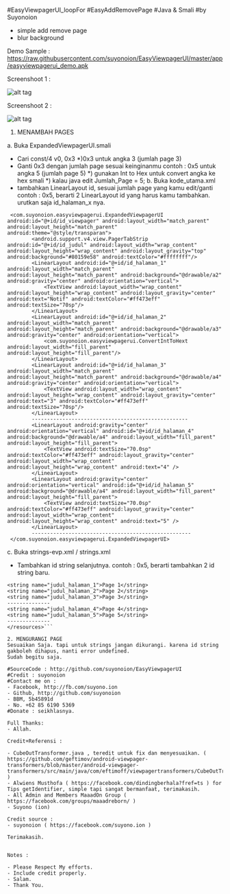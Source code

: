 #EasyViewpagerUI_loopFor
#EasyAddRemovePage
#Java & Smali
#by Suyonoion

- simple add remove page
- blur background

Demo Sample : https://raw.githubusercontent.com/suyonoion/EasyViewpagerUI/master/app/easyviewpagerui_demo.apk

Screenshoot 1 :

![alt tag](https://raw.githubusercontent.com/suyonoion/EasyViewpagerUI/master/app/ss/Screenshot_20151229-070438.png)

Screenshoot 2 :

![alt tag](https://raw.githubusercontent.com/suyonoion/EasyViewpagerUI/master/app/ss/Screenshot_20151229-070445.png)


1. MENAMBAH PAGES

a. Buka ExpandedViewpagerUI.smali
 - Cari const/4 v0, 0x3
	*)0x3 untuk angka 3 (jumlah page 3)
 - Ganti 0x3 dengan jumlah page sesuai keinginanmu
	contoh : 0x5 untuk angka 5 (jumlah page 5)
	*) gunakan Int to Hex untuk convert angka ke hex smali
	*) kalau java edit Jumlah_Page = 5;
b. Buka kode_utama.xml
 - tambahkan LinearLayout id, sesuai jumlah page yang kamu edit/ganti
 contoh : 0x5, berarti 2 LinearLayout id yang harus kamu tambahkan.
 urutkan saja id_halaman_x nya.
```
 <com.suyonoion.easyviewpagerui.ExpandedViewpagerUI android:id="@+id/id_viewpager" android:layout_width="match_parent" android:layout_height="match_parent" android:theme="@style/transparan">
		<android.support.v4.view.PagerTabStrip android:id="@+id/id_judul" android:layout_width="wrap_content" android:layout_height="wrap_content" android:layout_gravity="top" android:background="#80159e58" android:textColor="#ffffffff"/>
		<LinearLayout android:id="@+id/id_halaman_1" android:layout_width="match_parent" android:layout_height="match_parent" android:background="@drawable/a2" android:gravity="center" android:orientation="vertical">
			<TextView android:layout_width="wrap_content" android:layout_height="wrap_content" android:layout_gravity="center" android:text="Notif" android:textColor="#ff473eff" android:textSize="70sp"/>
		</LinearLayout>
		<LinearLayout android:id="@+id/id_halaman_2" android:layout_width="match_parent" android:layout_height="match_parent" android:background="@drawable/a3" android:gravity="center" android:orientation="vertical">
			<com.suyonoion.easyviewpagerui.ConvertIntToHext android:layout_width="fill_parent" android:layout_height="fill_parent"/>
		</LinearLayout>
		<LinearLayout android:id="@+id/id_halaman_3" android:layout_width="match_parent" android:layout_height="match_parent" android:background="@drawable/a4" android:gravity="center" android:orientation="vertical">
			<TextView android:layout_width="wrap_content" android:layout_height="wrap_content" android:layout_gravity="center" android:text="3" android:textColor="#ff473eff" android:textSize="70sp"/>
		</LinearLayout>
		---------------------------------------------------
		<LinearLayout android:gravity="center" android:orientation="vertical" android:id="@+id/id_halaman_4" android:background="@drawable/a4" android:layout_width="fill_parent" android:layout_height="fill_parent">
			<TextView android:textSize="70.0sp" android:textColor="#ff473eff" android:layout_gravity="center" android:layout_width="wrap_content" android:layout_height="wrap_content" android:text="4" />
		</LinearLayout>
		<LinearLayout android:gravity="center" android:orientation="vertical" android:id="@+id/id_halaman_5" android:background="@drawable/a4" android:layout_width="fill_parent" android:layout_height="fill_parent">
			<TextView android:textSize="70.0sp" android:textColor="#ff473eff" android:layout_gravity="center" android:layout_width="wrap_content" android:layout_height="wrap_content" android:text="5" />
		</LinearLayout>
		----------------------------------------------------
 </com.suyonoion.easyviewpagerui.ExpandedViewpagerUI>
```
c. Buka strings-evp.xml / strings.xml
 - Tambahkan id string selanjutnya.
 contoh : 0x5, berarti tambahkan 2 id string baru.
 ```<resources>
 <string name="judul_halaman_1">Page 1</string>
 <string name="judul_halaman_2">Page 2</string>
 <string name="judul_halaman_3">Page 3</string>
 --------------
 <string name="judul_halaman_4">Page 4</string>
 <string name="judul_halaman_5">Page 5</string>
 --------------
 </resources>```

2. MENGURANGI PAGE
Sesuaikan Saja. tapi untuk strings jangan dikurangi. karena id string gakboleh dihapus, nanti error undefined.
Sudah begitu saja.

#SourceCode : http://github.com/suyonoion/EasyViewpagerUI
#Credit : suyonoion
#Contact me on :
 - Facebook, http://fb.com/suyono.ion
 - Github, http://github.com/suyonoion
 - BBM, 5b45891d
 - No. +62 85 6190 5369
#Donate : seikhlasnya.

Full Thanks:
- Allah.

Credit+Referensi :

- CubeOutTransformer.java , teredit untuk fix dan menyesuaikan. ( https://github.com/geftimov/android-viewpager-transformers/blob/master/android-viewpager-transformers/src/main/java/com/eftimoff/viewpagertransformers/CubeOutTransformer.java )
- Alwiens Musthofa ( https://facebook.com/dindingberhala?fref=ts ) for Tips getIdentifier, simple tapi sangat bermanfaat, terimakasih.
- All Admin and Members MaaadOn Group ( https://facebook.com/groups/maaadreborn/ )
- Suyono (ion)

Credit source :
- suyonoion ( https://facebook.com/suyono.ion )

Terimakasih.


Notes :

- Please Respect My efforts.
- Include credit properly.
- Salam.
- Thank You.
